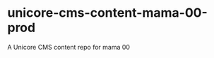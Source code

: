 unicore-cms-content-mama-00-prod
================================

A Unicore CMS content repo for mama 00
